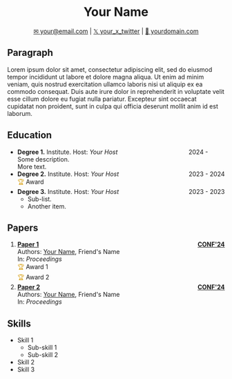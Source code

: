 <style>
  .gold {
    color: rgb(218, 165, 32);
  }

  .year {
    float: right;
  }

  .ongoing {
    opacity: 0.0;
  }
</style>

<center>
  <h1>Your Name</h1>

  <a href="mailto:your@email.com">✉ your@email.com</a>
  |
  <a href="https://x.com/your_x_twitter">𝕏 your_x_twitter</a>
  |
  <a href="https://yourdomain.com">👤 yourdomain.com</a>
</center>

<p class="paragraph" style="text-align: justify;">

## Paragraph

Lorem ipsum dolor sit amet, consectetur adipiscing elit, sed do eiusmod tempor incididunt ut labore et dolore magna aliqua. Ut enim ad minim veniam, quis nostrud exercitation ullamco laboris nisi ut aliquip ex ea commodo consequat. Duis aute irure dolor in reprehenderit in voluptate velit esse cillum dolore eu fugiat nulla pariatur. Excepteur sint occaecat cupidatat non proident, sunt in culpa qui officia deserunt mollit anim id est laborum.
</p>

<span class="education">

## Education

- <span class="year">2024 - <span class="ongoing">2024</span></span>
  **Degree 1.** Institute. Host: *Your Host*  
  Some description.  
  More text. <!-- Comment for yourself -->
- <span class="year">2023 - 2024</span>
  **Degree 2.** Institute. Host: *Your Host*  
  <span class="gold">🏆</span> Award
- <span class="year">2023 - 2023</span>
  **Degree 3.** Institute. Host: *Your Host*  
  - Sub-list.
  - Another item.

</span>

<span class="papers">

## Papers

1. <span class="year">**<u>CONF'24</u>**</span>
  **[Paper 1](https://www.link.com)**  
  Authors: <u>Your Name</u>, Friend's Name  
  In: *Proceedings* <span class="details">  
  <span class="gold">🏆</span> Award 1  
  <span class="gold">🏆</span> Award 2</span>
2. <span class="year">**<u>CONF'24</u>**</span>
  **[Paper 2](https://www.link.com)**  
  Authors: <u>Your Name</u>, Friend's Name  
  In: *Proceedings*

</span>

<div class="page-break"></div>

<span class="skills">

## Skills

- Skill 1
  - Sub-skill 1
  - Sub-skill 2
- Skill 2
- Skill 3

</span>